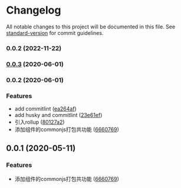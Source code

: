 # Changelog

All notable changes to this project will be documented in this file. See [standard-version](https://github.com/conventional-changelog/standard-version) for commit guidelines.

### 0.0.2 (2022-11-22)

### [0.0.3](///compare/v0.0.2...v0.0.3) (2020-06-01)

### 0.0.2 (2020-06-01)


### Features

* add commitlint ([ea264af](///commit/ea264afe3b54521594e081973c20ee7e6f21f2d9))
* add husky and commitlint ([23e61ef](///commit/23e61ef74440127e0c3d26c4c1746793c7a66e7b))
* 引入rollup ([80127a2](///commit/80127a2c3c374622cbcbbd1b3a2678c8de6d0be5))
* 添加组件的commonjs打包共功能 ([6660769](///commit/666076947eb89c4a22dfc9b467e122afd25bbf54))

## 0.0.1 (2020-05-11)


### Features

* 添加组件的commonjs打包共功能 ([6660769](http:///vue-general-components/commits/666076947eb89c4a22dfc9b467e122afd25bbf54))
